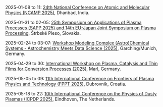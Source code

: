 2025-01-08 to 11: [24th National Conference on Atomic and Molecular Physics (NCAMP 2025)](https://www.isamp.in/society-activities/conferences "NCAMP 2025 focuses on atomic and molecular physics, covering topics such as atomic collisions, laser-plasma interactions, and quantum optics. The conference explores spectroscopy, plasma dynamics, and molecular structure, with applications in astrophysics, fusion research, and nanotechnology. It emphasizes experimental and theoretical advancements in understanding atomic-scale phenomena."), Dhanbad, India.

2025-01-31 to 02-05: [25th Symposium on Applications of Plasma Processes (SAPP 2025) and 14th EU-Japan Joint Symposium on Plasma Processing](https://neon.dpp.fmph.uniba.sk/sapp/ "SAPP 2025 explores plasma processing applications. Topics include plasma-surface interactions, thin film deposition, and plasma-based nanotechnology. The joint EU-Japan symposium emphasizes low-temperature plasmas, plasma diagnostics, and industrial applications like semiconductor manufacturing and biomedical treatments, fostering global collaboration in plasma technology."), Štrbské Pleso, Slovakia.

2025-02-24 to 03-07: [Workshop Modeling Complex (Astro)Chemical Systems - Astrochemistry Meets Data Science (2025)](https://munich-iapbp.de/activities/activities-2025/astrochemical-systems "This workshop bridges astrochemistry and data science, focusing on modeling complex chemical systems in space. Topics include reaction networks, machine learning for spectral analysis, and computational astrochemistry. It explores chemical evolution in interstellar media, planetary atmospheres, and star-forming regions, emphasizing data-driven insights."), Garching/Munich, Germany.

2025-04-29 to 30: [International Workshop on Plasma, Catalysis and Thin Films for Conversion Processes (2025)](https://efds.org/en/event/ws-plasma-catalysis-2025/ "Focuses on plasma technologies for material conversion. Topics include plasma-catalysis interactions, thin film deposition, and computational modeling for energy and chemical processing applications."), Marl, Germany.

2025-05-05 to 09: [11th International Conference on Frontiers of Plasma Physics and Technology (FPPT 2025)](https://www.fpptseries.org/ "FPPT 2025 focuses on plasma physics and technology, covering low-temperature plasmas, plasma-surface interactions, and plasma processing. Topics include plasma diagnostics, thin-film methods, and applications in plasma nanotechnology and plasma applications, emphasizing plasma technology advancements."), Dubrovnik, Croatia.

2025-05-18 to 22: [10th International Conference on the Physics of Dusty Plasmas (ICPDP 2025)](https://icpdp2025.dryfta.com "ICPDP 2025 focuses on dusty plasma physics, covering particle charging, plasma-surface interactions, and dust dynamics. Topics include dusty plasma instabilities, applications in astrophysics, and plasma processing for nanotechnology, emphasizing experimental and theoretical insights into complex plasma systems."), Eindhoven, The Netherlands.

